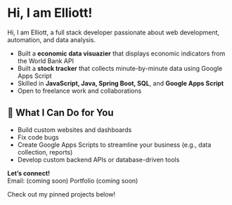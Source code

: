 # Hi, I am Elliott!

Hi, I am Elliott, a full stack developer passionate about web development, automation, and data analysis.

- Built a **economic data visuazier** that displays economic indicators from the World Bank API
- Built a **stock tracker** that collects minute-by-minute data using Google Apps Script
- Skilled in **JavaScript, Java, Spring Boot, SQL**, and **Google Apps Script**
- Open to freelance work and collaborations

## 💼 What I Can Do for You
- Build custom websites and dashboards
- Fix code bugs
- Create Google Apps Scripts to streamline your business (e.g., data collection, reports)
- Develop custom backend APIs or database-driven tools

**Let’s connect!**  
Email: (coming soon)
Portfolio (coming soon)

Check out my pinned projects below!
